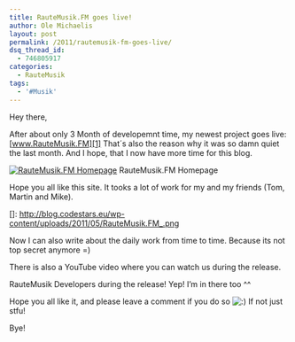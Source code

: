 ```yaml
---
title: RauteMusik.FM goes live!
author: Ole Michaelis
layout: post
permalink: /2011/rautemusik-fm-goes-live/
dsq_thread_id:
  - 746805917
categories:
  - RauteMusik
tags:
  - '#Musik'
---
```


Hey there,

After about only 3 Month of developemnt time, my newest project goes live: [www.RauteMusik.FM][1]
That´s also the reason why it was so damn quiet the last month. And I hope, that I now have more time for this blog.

 [1]: http://www.rm.fm

[![RauteMusik.FM Homepage][3]][3]
RauteMusik.FM Homepage

Hope you all like this site. It tooks a lot of work for my and my friends (Tom, Martin and Mike).

 []: http://blog.codestars.eu/wp-content/uploads/2011/05/RauteMusik.FM_.png

Now I can also write about the daily work from time to time. Because its not top secret anymore =)

There is also a YouTube video where you can watch us during the release.



RauteMusik Developers during the release! Yep! I’m in there too ^^

Hope you all like it, and please leave a comment if you do so ![:)][3] If not just stfu!

 [3]: http://blog.codestars.eu/wp-includes/images/smilies/icon_smile.gif

Bye!

